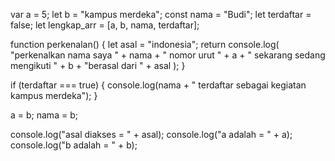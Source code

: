 var a = 5;
let b = "kampus merdeka";
const nama = "Budi";
let terdaftar = false;
let lengkap_arr = [a, b, nama, terdaftar];

function perkenalan() {
    let asal = "indonesia";
    return console.log(
        "perkenalkan nama saya " +
        nama +
        " nomor urut " +
        a + 
        " sekarang sedang mengikuti " + 
        b +
        "berasal dari " +
        asal
    );
}

if (terdaftar === true) {
    console.log(nama + " terdaftar sebagai kegiatan kampus merdeka");
}

a = b;
nama = b;

console.log("asal diakses = " + asal);
console.log("a adalah = " + a);
console.log("b adalah = " + b);